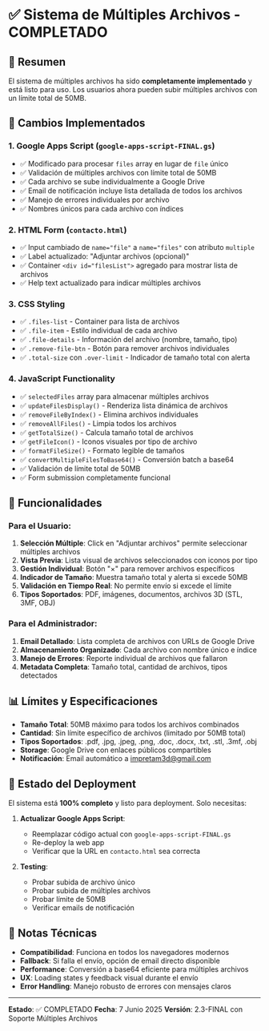 # ✅ Sistema de Múltiples Archivos - COMPLETADO

## 🎯 Resumen
El sistema de múltiples archivos ha sido **completamente implementado** y está listo para uso. Los usuarios ahora pueden subir múltiples archivos con un límite total de 50MB.

## 🔧 Cambios Implementados

### 1. **Google Apps Script (`google-apps-script-FINAL.gs`)**
- ✅ Modificado para procesar `files` array en lugar de `file` único
- ✅ Validación de múltiples archivos con límite total de 50MB
- ✅ Cada archivo se sube individualmente a Google Drive
- ✅ Email de notificación incluye lista detallada de todos los archivos
- ✅ Manejo de errores individuales por archivo
- ✅ Nombres únicos para cada archivo con índices

### 2. **HTML Form (`contacto.html`)**
- ✅ Input cambiado de `name="file"` a `name="files"` con atributo `multiple`
- ✅ Label actualizado: "Adjuntar archivos (opcional)"
- ✅ Container `<div id="filesList">` agregado para mostrar lista de archivos
- ✅ Help text actualizado para indicar múltiples archivos

### 3. **CSS Styling**
- ✅ `.files-list` - Container para lista de archivos
- ✅ `.file-item` - Estilo individual de cada archivo
- ✅ `.file-details` - Información del archivo (nombre, tamaño, tipo)
- ✅ `.remove-file-btn` - Botón para remover archivos individuales
- ✅ `.total-size` con `.over-limit` - Indicador de tamaño total con alerta

### 4. **JavaScript Functionality**
- ✅ `selectedFiles` array para almacenar múltiples archivos
- ✅ `updateFilesDisplay()` - Renderiza lista dinámica de archivos
- ✅ `removeFileByIndex()` - Elimina archivos individuales
- ✅ `removeAllFiles()` - Limpia todos los archivos
- ✅ `getTotalSize()` - Calcula tamaño total de archivos
- ✅ `getFileIcon()` - Iconos visuales por tipo de archivo
- ✅ `formatFileSize()` - Formato legible de tamaños
- ✅ `convertMultipleFilesToBase64()` - Conversión batch a base64
- ✅ Validación de límite total de 50MB
- ✅ Form submission completamente funcional

## 🚀 Funcionalidades

### Para el Usuario:
1. **Selección Múltiple**: Click en "Adjuntar archivos" permite seleccionar múltiples archivos
2. **Vista Previa**: Lista visual de archivos seleccionados con iconos por tipo
3. **Gestión Individual**: Botón "×" para remover archivos específicos
4. **Indicador de Tamaño**: Muestra tamaño total y alerta si excede 50MB
5. **Validación en Tiempo Real**: No permite envío si excede el límite
6. **Tipos Soportados**: PDF, imágenes, documentos, archivos 3D (STL, 3MF, OBJ)

### Para el Administrador:
1. **Email Detallado**: Lista completa de archivos con URLs de Google Drive
2. **Almacenamiento Organizado**: Cada archivo con nombre único e índice
3. **Manejo de Errores**: Reporte individual de archivos que fallaron
4. **Metadata Completa**: Tamaño total, cantidad de archivos, tipos detectados

## 📊 Límites y Especificaciones

- **Tamaño Total**: 50MB máximo para todos los archivos combinados
- **Cantidad**: Sin límite específico de archivos (limitado por 50MB total)
- **Tipos Soportados**: .pdf, .jpg, .jpeg, .png, .doc, .docx, .txt, .stl, .3mf, .obj
- **Storage**: Google Drive con enlaces públicos compartibles
- **Notificación**: Email automático a impretam3d@gmail.com

## 🔄 Estado del Deployment

El sistema está **100% completo** y listo para deployment. Solo necesitas:

1. **Actualizar Google Apps Script**:
   - Reemplazar código actual con `google-apps-script-FINAL.gs`
   - Re-deploy la web app
   - Verificar que la URL en `contacto.html` sea correcta

2. **Testing**:
   - Probar subida de archivo único
   - Probar subida de múltiples archivos
   - Probar límite de 50MB
   - Verificar emails de notificación

## 📝 Notas Técnicas

- **Compatibilidad**: Funciona en todos los navegadores modernos
- **Fallback**: Si falla el envío, opción de email directo disponible
- **Performance**: Conversión a base64 eficiente para múltiples archivos
- **UX**: Loading states y feedback visual durante el envío
- **Error Handling**: Manejo robusto de errores con mensajes claros

---

**Estado**: ✅ COMPLETADO
**Fecha**: 7 Junio 2025
**Versión**: 2.3-FINAL con Soporte Múltiples Archivos
